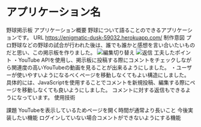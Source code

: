 # アプリケーション名
野球掲示板
アプリケーション概要
野球について語ることのできるアプリケーションです。
URL
https://enigmatic-dusk-59032.herokuapp.com/
制作意図
プロ野球などの野球の試合が行われた後は、誰でも誰かと感想を言い合いたいものだと思い、この掲示板を作りました。
![編集切り替え](https://user-images.githubusercontent.com/75056980/142479727-feb16d6b-4bc4-43c6-99ad-2176416f552c.gif)
![返信](https://user-images.githubusercontent.com/75056980/142479754-8cd3dd87-4adc-43d0-a40c-769c2510c911.gif)
工夫したポイント
・YouTube APIを使用し、掲示板に投稿する際にコメントをチェックしながら関連度の高いYouTubeの動画を見ることが出来るようにしました。
・ユーザーが使いやすいようになるべくページを移動しなくてもよい構造にしました。
具体的には、JavaScriptを使用することでコメントを新規投稿、編集する際にページを移動しなくても良いようにしました。
コメントに対する返信もできるようになっています。
使用技術

課題
YouTubeを表示しているためページを開く時間が通常より長いこと
今後実装したい機能
ログインしていない場合コメントができないようにする機能
